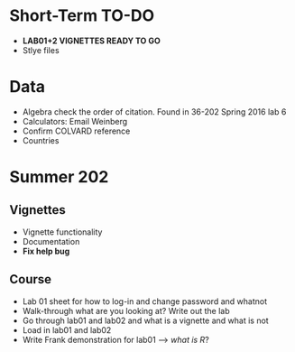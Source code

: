 # Short-Term TO-DO

+ **LAB01+2 VIGNETTES READY TO GO**
+ Stlye files

# Data

+ Algebra check the order of citation. Found in 36-202 Spring 2016 lab 6
+ Calculators: Email Weinberg
+ Confirm COLVARD reference
+ Countries

# Summer 202

## Vignettes

+ Vignette functionality
+ Documentation
+ **Fix help bug**

## Course

+ Lab 01 sheet for how to log-in and change password and whatnot
+ Walk-through what are you looking at? Write out the lab
+ Go through lab01 and lab02 and what is a vignette and what is not
+ Load in lab01 and lab02
+ Write Frank demonstration for lab01 --> *what is R*?

